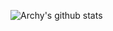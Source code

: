 
![Archy's github stats](https://github-readme-stats.vercel.app/api?username=ArchyXiao&show_icons=true&theme=radical&layout=compact)
